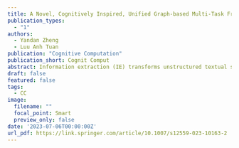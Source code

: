```yaml
---
title: A Novel, Cognitively Inspired, Unified Graph-based Multi-Task Framework for Information Extraction
publication_types:
  - "1"
authors:
  - Yandan Zheng
  - Luu Anh Tuan
publication: "Cognitive Computation"
publication_short: Cognit Comput
abstract: Information extraction (IE) transforms unstructured textual sources into structured knowledge, closely resembling human reasoning. IE involves several subtasks, such as named entity recognition (NER), relation extraction (RE), and coreference resolution (CR). The early IE models tend to treat each subtask as a separate task or to apply a sequential pipeline approach, which can lead to cascading errors and obfuscation of the inherent relationship between tasks. Recent research has shown that it is advantageous to incorporate the interdependence of subtasks and optimize performance through joint learning. However, they do not properly model the interaction between tasks, either by modeling the subtasks sequentially or by using shared input data. Inspired by human reasoning, a graph-based multitask IE framework is presented that facilitates the interaction between several IE tasks capable of capturing both local and global information. Graphs were constructed by selecting the most confident entity spans and coupling them with a confidence-weighted relation type and a confidence-weighted coreference. Additionally, in the study, a dynamic span graph approach was employed, where span updates were propagated across both the coreference and the relation graph. This allowed useful information to be learned from a broader context by enhancing interaction across different IE tasks. The input data were globally shared, and the interaction between subtasks was fully exploited, avoiding cascading errors. Experiments demonstrate that the proposed multitask IE framework outperforms the state-of-the-art in multiple information extraction tasks spanning a variety of datasets. The relative error reductions range from 0.19 to 3.74%. This paper presents the feasibility of a cognitively-inspired unified graph-based information extraction framework, which is shown to achieve state-of-the-art results on multiple IE tasks across various domains. The framework’s ability to enhance interaction across tasks allows it to learn valuable information from a broader context.
draft: false
featured: false
tags:
  - CC
image:
  filename: ""
  focal_point: Smart
  preview_only: false
date: '2023-07-06T00:00:00Z'
url_pdf: https://link.springer.com/article/10.1007/s12559-023-10163-2
---
```


